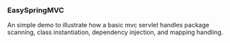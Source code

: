 ### EasySpringMVC

An simple demo to illustrate how a basic mvc servlet handles package scanning, class instantiation, dependency injection, and mapping handling.